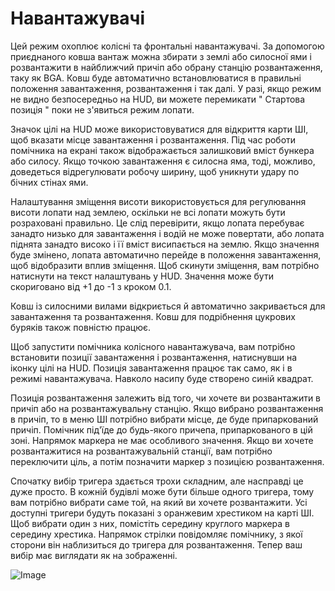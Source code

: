 # Навантажувачі


Цей режим охоплює колісні та фронтальні навантажувачі. 
За допомогою приєднаного ковша вантаж можна збирати з землі або силосної ями і 
розвантажити в найближчий причіп або обрану станцію розвантаження, таку як BGA.
Ковш буде автоматично встановлюватися в правильні положення завантаження, розвантаження і так далі.
У разі, якщо режим не видно безпосередньо на HUD, ви можете перемикати " Стартова позиція " поки не з'явиться режим лопати.

Значок цілі на HUD може використовуватися для відкриття карти ШІ, щоб вказати місце завантаження і розвантаження.
Під час роботи помічника на екрані також відображається залишковий вміст бункера або силосу.
Якщо точкою завантаження є силосна яма, тоді, можливо, доведеться відрегулювати робочу ширину, щоб уникнути удару по бічних стінах ями.

Налаштування зміщення висоти використовується для регулювання висоти лопати над землею, оскільки не всі лопати можуть бути розраховані правильно.
Це слід перевірити, якщо лопата перебуває занадто низько для завантаження і водій не може повертати, або лопата піднята занадто високо і її вміст висипається на землю.
Якщо значення буде змінено, лопата автоматично перейде в положення завантаження, щоб відобразити вплив зміщення.
Щоб скинути зміщення, вам потрібно натиснути на текст налаштувань у HUD. Значення може бути скориговано від +1 до -1 з кроком 0.1.

Ковш із силосними вилами відкриється й автоматично закривається для завантаження та розвантаження.
Ковш для подрібнення цукрових буряків також повністю працює.



Щоб запустити помічника колісного навантажувача, вам потрібно встановити позиції завантаження і розвантаження, натиснувши на іконку цілі на HUD.
Позиція завантаження працює так само, як і в режимі навантажувача. Навколо насипу буде створено синій квадрат.

Позиція розвантаження залежить від того, чи хочете ви розвантажити в причіп або на розвантажувальну станцію.
Якщо вибрано розвантаження в причіп, то в меню ШІ потрібно вибрати місце, де буде припаркований причіп.
Помічник під'їде до будь-якого причепа, припаркованого в цій зоні. Напрямок маркера не має особливого значення.
Якщо ви хочете розвантажитися на розвантажувальній станції, вам потрібно переключити ціль, а потім позначити маркер з позицією розвантаження.



Спочатку вибір тригера здається трохи складним, але насправді це дуже просто.
В кожній будівлі може бути більше одного тригера, тому вам потрібно вибрати саме той, на який ви хочете розвантажити.
Усі доступні тригери будуть показані з оранжевим хрестиком на карті ШІ.
Щоб вибрати один з них, помістіть середину круглого маркера в середину хрестика.
Напрямок стрілки повідомляє помічнику, з якої сторони він наблизиться до тригера для розвантаження.
Тепер ваш вибір має виглядати як на зображенні.


![Image](images/shovelloadertrigger_0_0_830_610.png)

